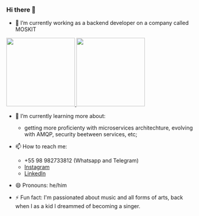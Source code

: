 ### Hi there 👋

- 🔭 I’m currently working as a backend developer on a company called MOSKIT

<a href="https://github.com/brunomrosa">
  <img height="180em" src="https://github-readme-stats.vercel.app/api?username=thiagosfarias&show_icons=true&theme=radical&count_private=true" />
  <img height="180em" src="https://github-readme-stats.vercel.app/api/top-langs/?username=thiagosfarias&layout=compact&theme=radical&count_private=true" />
</a>

- 🌱 I’m currently learning more about:
   * getting more proficienty with microservices architechture, evolving with AMQP, security beetween services, etc;
   
- 📫 How to reach me: 
   * +55 98 982733812 (Whatsapp and Telegram)
   * [Instagram](https://www.instagram.com/thiago.sfarias/)
   * [LinkedIn](https://www.linkedin.com/in/thiago-farias-b09280163/)

- 😄 Pronouns: he/him

- ⚡ Fun fact: I'm passionated about music and all forms of arts, back when I as a kid I dreammed of becoming a singer.

